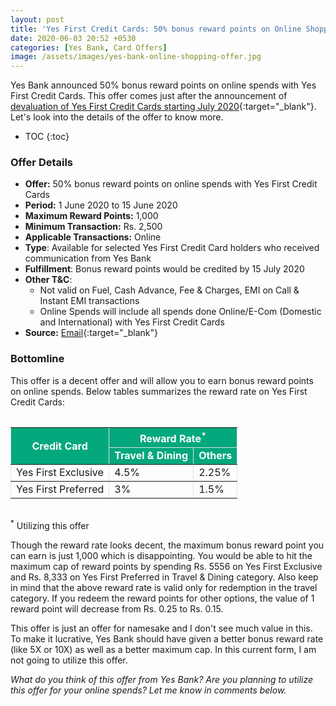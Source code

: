 ```yaml
---
layout: post
title: 'Yes First Credit Cards: 50% bonus reward points on Online Shopping'
date: 2020-06-03 20:52 +0530
categories: [Yes Bank, Card Offers]
image: /assets/images/yes-bank-online-shopping-offer.jpg
---
```


Yes Bank announced 50% bonus reward points on online spends with Yes First Credit Cards. This offer comes just after the announcement of [devaluation of Yes First Credit Cards starting July 2020](/yes-bank-credit-cards-getting-devalued-starting-july-2020/){:target="\_blank"}. Let's look into the details of the offer to know more.

<!-- prettier-ignore -->
* TOC
{:toc}

### Offer Details

- **Offer:** 50% bonus reward points on online spends with Yes First Credit Cards
- **Period:** 1 June 2020 to 15 June 2020
- **Maximum Reward Points:** 1,000
- **Minimum Transaction:** Rs. 2,500
- **Applicable Transactions:** Online
- **Type**: Available for selected Yes First Credit Card holders who received communication from Yes Bank
- **Fulfillment**: Bonus reward points would be credited by 15 July 2020
- **Other T&C**:
  - Not valid on Fuel, Cash Advance, Fee & Charges, EMI on Call & Instant EMI transactions
  - Online Spends will include all spends done Online/E-Com (Domestic and International) with Yes First Credit Cards
- **Source:** [Email](https://www.yesbank.in/pdf/50_extra_reward_points_pdf){:target="\_blank"}

### Bottomline

This offer is a decent offer and will allow you to earn bonus reward points on online spends. Below tables summarizes the reward rate on Yes First Credit Cards:

<table  width="100%" border="1" cellspacing="0" cellpadding="5" style="border: 1px #dee2e6; border-collapse: collapse; margin-top: 2rem; margin-bottom: 2rem;display: block;overflow-x: auto;">
<thead bgcolor="#03a87c" style="color: #ffffff;font-weight: bold;">
 <tr>
   <th rowspan="2">Credit Card</th>
   <th colspan="2">Reward Rate<sup>*</sup></th>
 </tr>
 <tr>
   <td>Travel & Dining</td>
   <td>Others</td>
 </tr>
</thead>
<tbody>
 <tr>
   <td>Yes First Exclusive</td>
   <td>4.5%</td>
   <td>2.25%</td>
 </tr>
 <tr>
   <td>Yes First Preferred</td>
   <td>3%</td>
   <td>1.5%</td>
 </tr>
</tbody>
</table>
 
<sup>\*</sup> Utilizing this offer
 
Though the reward rate looks decent, the maximum bonus reward point you can earn is just 1,000 which is disappointing. You would be able to hit the maximum cap of reward points by spending Rs. 5556 on Yes First Exclusive and Rs. 8,333 on Yes First Preferred in Travel & Dining category. Also keep in mind that the above reward rate is valid only for redemption in the travel category. If you redeem the reward points for other options, the value of 1 reward point will decrease from Rs. 0.25 to Rs. 0.15.
 
This offer is just an offer for namesake and I don't see much value in this. To make it lucrative, Yes Bank should have given a better bonus reward rate (like 5X or 10X) as well as a better maximum cap. In this current form, I am not going to utilize this offer.
 
_What do you think of this offer from Yes Bank? Are you planning to utilize this offer for your online spends? Let me know in comments below._
